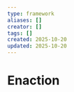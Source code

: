 ```yaml
---
type: framework
aliases: []
creator: []
tags: []
created: 2025-10-20
updated: 2025-10-20
---
```


# Enaction


